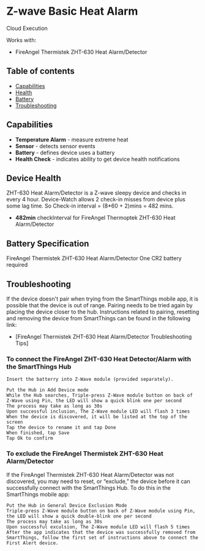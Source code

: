 # Z-wave Basic Heat Alarm

Cloud Execution

Works with: 

* FireAngel Thermistek ZHT-630 Heat Alarm/Detector

## Table of contents

* [Capabilities](#capabilities)
* [Health](#device-health)
* [Battery](#battery-specification)
* [Troubleshooting](#troubleshooting)

## Capabilities

* **Temperature Alarm** - measure extreme heat 
* **Sensor** - detects sensor events
* **Battery** - defines device uses a battery
* **Health Check** - indicates ability to get device health notifications

## Device Health

ZHT-630 Heat Alarm/Detector is a Z-wave sleepy device and checks in every 4 hour.
Device-Watch allows 2 check-in misses from device plus some lag time. So Check-in interval = (8*60 + 2)mins = 482 mins.

* __482min__ checkInterval for FireAngel Thermoptek ZHT-630 Heat Alarm/Detector

## Battery Specification
    
FireAngel Thermistek ZHT-630 Heat Alarm/Detector One CR2 battery required

## Troubleshooting

If the device doesn't pair when trying from the SmartThings mobile app, it is possible that the device is out of range.
Pairing needs to be tried again by placing the device closer to the hub.
Instructions related to pairing, resetting and removing the device from SmartThings can be found in the following link:
* [FireAngel Thermistek ZHT-630 Heat Alarm/Detector Troubleshooting Tips]
### To connect the FireAngel ZHT-630 Heat Detector/Alarm with the SmartThings Hub
```
Insert the batterry into Z-Wave module (provided separately).

Put the Hub in Add Device mode
While the Hub searches, Triple-press Z-Wave module button on back of Z-Wave using Pin, the LED will show a quick blink one per second
The process may take as long as 30s
Upon successful inclusion, The Z-Wave module LED will flash 3 times 
When the device is discovered, it will be listed at the top of the screen
Tap the device to rename it and tap Done
When finished, tap Save
Tap Ok to confirm
```
### To exclude the FireAngel Thermistek ZHT-630 Heat Alarm/Detector
If the FireAngel Thermistek ZHT-630 Heat Alarm/Detector was not discovered, you may need to reset, or “exclude,” the device before it can successfully connect with the SmartThings Hub. To do this in the SmartThings mobile app:
```
Put the Hub in General Device Exclusion Mode
Triple-press Z-Wave module button on back of Z-Wave module using Pin, the LED will show a quick double-blink one per second
The process may take as long as 30s
Upon successful exculsion, The Z-Wave module LED will flash 5 times
After the app indicates that the device was successfully removed from SmartThings, follow the first set of instructions above to connect the First Alert device.
```   